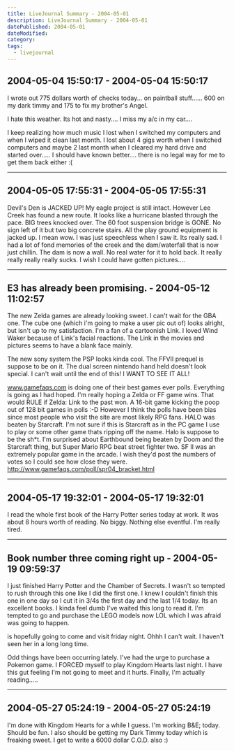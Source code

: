 ```yaml
---
title: LiveJournal Summary - 2004-05-01
description: LiveJournal Summary - 2004-05-01
datePublished: 2004-05-01
dateModified:
category:
tags:
  - livejournal
---
```


## 2004-05-04 15:50:17 - 2004-05-04 15:50:17

I wrote out 775 dollars worth of checks today... on paintball stuff...... 600 on my dark timmy and 175 to fix my brother's Angel.

I hate this weather. Its hot and nasty.... I miss my a/c in my car....

I keep realizing how much music I lost when I switched my computers and when I wiped it clean last month. I lost about 4 gigs worth when I switched computers and maybe 2 last month when I cleared my hard drive and started over..... I should have known better.... there is no legal way for me to get them back either :(

---

## 2004-05-05 17:55:31 - 2004-05-05 17:55:31

Devil's Den is JACKED UP! My eagle project is still intact. However Lee Creek has found a new route. It looks like a hurricane blasted through the pace. BIG trees knocked over. The 60 foot suspension bridge is GONE. No sign left of it but two big concrete stairs. All the play ground equipment is jacked up. I mean wow. I was just speechless when I saw it. Its really sad. I had a lot of fond memories of the creek and the dam/waterfall that is now just chillin. The dam is now a wall. No real water for it to hold back. It really really really really sucks. I wish I could have gotten pictures....

---

## E3 has already been promising. - 2004-05-12 11:02:57

The new Zelda games are already looking sweet. I can't wait for the GBA one. The cube one (which i'm going to make a user pic out of) looks alright, but isn't up to my satisfaction. I'm a fan of a cartoonish Link. I loved Wind Waker because of Link's facial reactions. The Link in the movies and pictures seems to have a blank face mainly.

The new sony system the PSP looks kinda cool. The FFVII prequel is suppose to be on it. The dual screen nintendo hand held doesn't look special. I can't wait until the end of this! I WANT TO SEE IT ALL!

www.gamefaqs.com is doing one of their best games ever polls. Everything is going as I had hoped. I'm really hoping a Zelda or FF game wins. That would RULE if Zelda: Link to the past won. A 16-bit game kicking the poop out of 128 bit games in polls :-D However I think the polls have been bias since most people who visit the site are most likely RPG fans. HALO was beaten by Starcraft. I'm not sure if this is Starcraft as in the PC game I use to play or some other game thats ripping off the name. Halo is suppose to be the sh*t. I'm surprised about Earthbound being beaten by Doom and the Starcraft thing, but Super Mario RPG beat street fighter two. SF II was an extremely popular game in the arcade. I wish they'd post the numbers of votes so I could see how close they were. http://www.gamefaqs.com/poll/spr04_bracket.html

---

## 2004-05-17 19:32:01 - 2004-05-17 19:32:01

I read the whole first book of the Harry Potter series today at work. It was about 8 hours worth of reading. No biggy. Nothing else eventful. I'm really tired.

---

## Book number three coming right up - 2004-05-19 09:59:37

I just finished Harry Potter and the Chamber of Secrets. I wasn't so tempted to rush through this one like I did the first one. I knew I couldn't finish this one in one day so I cut it in 3/4s the first day and the last 1/4 today. Its an excellent books. I kinda feel dumb I've waited this long to read it. I'm tempted to go and purchase the LEGO models now LOL which I was afraid was going to happen.

is hopefully going to come and visit friday night. Ohhh I can't wait. I haven't seen her in a long long time.

Odd things have been occurring lately. I've had the urge to purchase a Pokemon game. I FORCED myself to play Kingdom Hearts last night. I have this gut feeling I'm not going to meet and it hurts. Finally, I'm actually reading.....

---

## 2004-05-27 05:24:19 - 2004-05-27 05:24:19

I'm done with Kingdom Hearts for a while I guess. I'm working B&E; today. Should be fun. I also should be getting my Dark Timmy today which is freaking sweet. I get to write a 6000 dollar C.O.D. also :)
